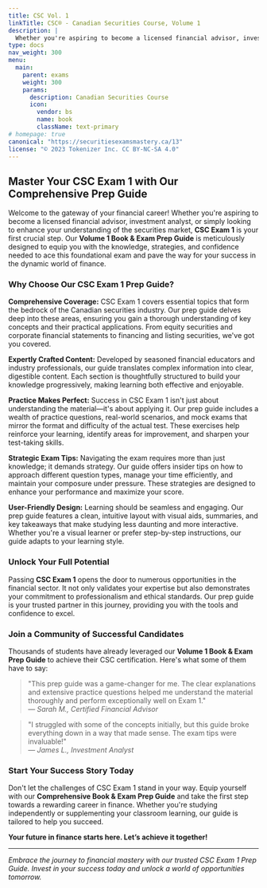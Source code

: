 ```yaml
---
title: CSC Vol. 1
linkTitle: CSC® - Canadian Securities Course, Volume 1
description: |
  Whether you're aspiring to become a licensed financial advisor, investment analyst, or simply looking to enhance your understanding of the securities market, **CSC Exam 1** is your first crucial step. Our **Volume 1 Book & Exam Prep Guide** is meticulously designed to equip you with the knowledge, strategies, and confidence needed to ace this foundational exam and pave the way for your success in the dynamic world of finance.
type: docs
nav_weight: 300
menu:
  main:
    parent: exams
    weight: 300
    params:
      description: Canadian Securities Course
      icon:
        vendor: bs
        name: book
        className: text-primary
# homepage: true
canonical: "https://securitiesexamsmastery.ca/13"
license: "© 2023 Tokenizer Inc. CC BY-NC-SA 4.0"
---
```



## Master Your CSC Exam 1 with Our Comprehensive Prep Guide

Welcome to the gateway of your financial career! Whether you're aspiring to become a licensed financial advisor, investment analyst, or simply looking to enhance your understanding of the securities market, **CSC Exam 1** is your first crucial step. Our **Volume 1 Book & Exam Prep Guide** is meticulously designed to equip you with the knowledge, strategies, and confidence needed to ace this foundational exam and pave the way for your success in the dynamic world of finance.

### Why Choose Our CSC Exam 1 Prep Guide?

**Comprehensive Coverage:** CSC Exam 1 covers essential topics that form the bedrock of the Canadian securities industry. Our prep guide delves deep into these areas, ensuring you gain a thorough understanding of key concepts and their practical applications. From equity securities and corporate financial statements to financing and listing securities, we've got you covered.

**Expertly Crafted Content:** Developed by seasoned financial educators and industry professionals, our guide translates complex information into clear, digestible content. Each section is thoughtfully structured to build your knowledge progressively, making learning both effective and enjoyable.

**Practice Makes Perfect:** Success in CSC Exam 1 isn't just about understanding the material—it's about applying it. Our prep guide includes a wealth of practice questions, real-world scenarios, and mock exams that mirror the format and difficulty of the actual test. These exercises help reinforce your learning, identify areas for improvement, and sharpen your test-taking skills.

**Strategic Exam Tips:** Navigating the exam requires more than just knowledge; it demands strategy. Our guide offers insider tips on how to approach different question types, manage your time efficiently, and maintain your composure under pressure. These strategies are designed to enhance your performance and maximize your score.

**User-Friendly Design:** Learning should be seamless and engaging. Our prep guide features a clean, intuitive layout with visual aids, summaries, and key takeaways that make studying less daunting and more interactive. Whether you're a visual learner or prefer step-by-step instructions, our guide adapts to your learning style.

### Unlock Your Full Potential

Passing **CSC Exam 1** opens the door to numerous opportunities in the financial sector. It not only validates your expertise but also demonstrates your commitment to professionalism and ethical standards. Our prep guide is your trusted partner in this journey, providing you with the tools and confidence to excel.

### Join a Community of Successful Candidates

Thousands of students have already leveraged our **Volume 1 Book & Exam Prep Guide** to achieve their CSC certification. Here's what some of them have to say:

> "This prep guide was a game-changer for me. The clear explanations and extensive practice questions helped me understand the material thoroughly and perform exceptionally well on Exam 1."  
> *— Sarah M., Certified Financial Advisor*

> "I struggled with some of the concepts initially, but this guide broke everything down in a way that made sense. The exam tips were invaluable!"  
> *— James L., Investment Analyst*

### Start Your Success Story Today

Don't let the challenges of CSC Exam 1 stand in your way. Equip yourself with our **Comprehensive Book & Exam Prep Guide** and take the first step towards a rewarding career in finance. Whether you're studying independently or supplementing your classroom learning, our guide is tailored to help you succeed.


**Your future in finance starts here. Let’s achieve it together!**

---

*Embrace the journey to financial mastery with our trusted CSC Exam 1 Prep Guide. Invest in your success today and unlock a world of opportunities tomorrow.*